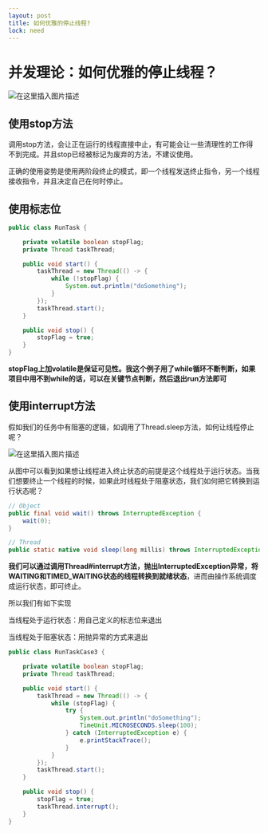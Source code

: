 ```yaml
---
layout: post
title: 如何优雅的停止线程?
lock: need
---
```

# 并发理论：如何优雅的停止线程？

![在这里插入图片描述](https://img-blog.csdnimg.cn/20210218214200182.jpg?)
## 使用stop方法
调用stop方法，会让正在运行的线程直接中止，有可能会让一些清理性的工作得不到完成。并且stop已经被标记为废弃的方法，不建议使用。

正确的使用姿势是使用两阶段终止的模式，即一个线程发送终止指令，另一个线程接收指令，并且决定自己在何时停止。

## 使用标志位

```java
public class RunTask {

    private volatile boolean stopFlag;
    private Thread taskThread;

    public void start() {
        taskThread = new Thread(() -> {
            while (!stopFlag) {
                System.out.println("doSomething");
            }
        });
        taskThread.start();
    }

    public void stop() {
        stopFlag = true;
    }
}
```
**stopFlag上加volatile是保证可见性。我这个例子用了while循环不断判断，如果项目中用不到while的话，可以在关键节点判断，然后退出run方法即可**
## 使用interrupt方法
假如我们的任务中有阻塞的逻辑，如调用了Thread.sleep方法，如何让线程停止呢？

![在这里插入图片描述](https://img-blog.csdnimg.cn/20210220111553339.png?)

从图中可以看到如果想让线程进入终止状态的前提是这个线程处于运行状态。当我们想要终止一个线程的时候，如果此时线程处于阻塞状态，我们如何把它转换到运行状态呢？

```java
// Object
public final void wait() throws InterruptedException {
    wait(0);
}
```

```java
// Thread
public static native void sleep(long millis) throws InterruptedException;
```

**我们可以通过调用Thread#interrupt方法，抛出InterruptedException异常，将WAITING和TIMED_WAITING状态的线程转换到就绪状态**，进而由操作系统调度成运行状态，即可终止。

所以我们有如下实现

当线程处于运行状态：用自己定义的标志位来退出

当线程处于阻塞状态：用抛异常的方式来退出

```java
public class RunTaskCase3 {

    private volatile boolean stopFlag;
    private Thread taskThread;

    public void start() {
        taskThread = new Thread(() -> {
            while (stopFlag) {
                try {
                    System.out.println("doSomething");
                    TimeUnit.MICROSECONDS.sleep(100);
                } catch (InterruptedException e) {
                    e.printStackTrace();
                }
            }
        });
        taskThread.start();
    }

    public void stop() {
        stopFlag = true;
        taskThread.interrupt();
    }
}
```